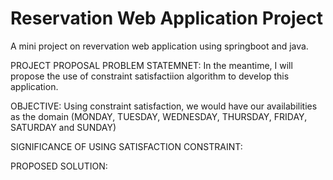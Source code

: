 # Reservation Web Application Project
A mini project on revervation web application using springboot and java.

PROJECT PROPOSAL
PROBLEM STATEMNET:
In the meantime, I will propose the use of constraint satisfactiion algorithm to develop this application.

OBJECTIVE:
Using constraint satisfaction, we would have our availabilities as the domain (MONDAY, TUESDAY, WEDNESDAY, THURSDAY, FRIDAY, SATURDAY and SUNDAY)

SIGNIFICANCE OF USING SATISFACTION CONSTRAINT:

PROPOSED SOLUTION:
